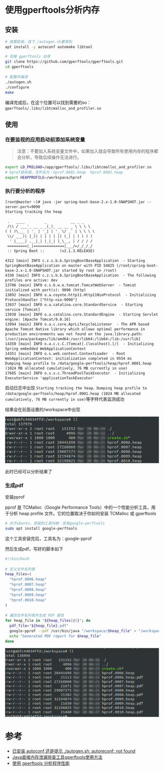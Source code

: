 # 使用gperftools分析内存

## 安装

```bash
# 按需安装，底下./autogen.sh要用到
apt install -y autoconf automake libtool
```

```bash
# 克隆 gperftools 仓库
git clone https://github.com/gperftools/gperftools.git
cd gperftools

# 配置并编译
./autogen.sh
./configure
make
```

编译完成后，在这个位置可以找到需要的so：`gperftools/.libs/libtcmalloc_and_profiler.so`

## 使用

### 在要监视的应用启动前添加系统变量

> 注意：不要加入系统变量文件中，如果加入就会导致所有使用内存的程序都会分析，导致后续操作无法进行。

```bash
export LD_PRELOAD=/app/gperftools/.libs/libtcmalloc_and_profiler.so
# hprof是前缀，文件名为：hprof.0001.heap  hprof.0002.heap
export HEAPPROFILE=/workspace/hprof
```

### 执行要分析的程序

```
[root@master ~]# java -jar spring-boot-base-2.x-1.0-SNAPSHOT.jar --server.port=9090
Starting tracking the heap

 .   ____         _           __ _ _
 /\\ / ___'_ __ _ _(_)_ __ __ _ \ \ \ \
( ( )\___ | '_ | '_| | '_ \/ _` | \ \ \ \
 \\/ ___)| |_)| | | | | || (_| | ) ) ) )
  ' |____| .__|_| |_|_| |_\__, | / / / /
 =========|_|==============|___/=/_/_/_/
 :: Spring Boot ::       (v2.1.3.RELEASE)

4312 [main] INFO c.z.s.b.b.SpringBootBaseApplication  - Starting SpringBootBaseApplication on master with PID 54825 (/root/spring-boot-base-2.x-1.0-SNAPSHOT.jar started by root in /root) 
4338 [main] INFO c.z.s.b.b.SpringBootBaseApplication  - The following profiles are active: dev 
13786 [main] INFO o.s.b.w.e.tomcat.TomcatWebServer  - Tomcat initialized with port(s): 9090 (http) 
13892 [main] INFO o.a.coyote.http11.Http11NioProtocol  - Initializing ProtocolHandler ["http-nio-9090"] 
13937 [main] INFO o.a.catalina.core.StandardService  - Starting service [Tomcat] 
13938 [main] INFO o.a.catalina.core.StandardEngine  - Starting Servlet engine: [Apache Tomcat/9.0.16] 
13994 [main] INFO o.a.c.core.AprLifecycleListener  - The APR based Apache Tomcat Native library which allows optimal performance in production environments was not found on the java.library.path: [/usr/java/packages/lib/amd64:/usr/lib64:/lib64:/lib:/usr/lib] 
14350 [main] INFO o.a.c.c.C.[Tomcat].[localhost].[/]  - Initializing Spring embedded WebApplicationContext 
14351 [main] INFO o.s.web.context.ContextLoader  - Root WebApplicationContext: initialization completed in 9554 ms 
Dumping heap profile to /data/google-perftools/heap/hprof.0001.heap (1024 MB allocated cumulatively, 76 MB currently in use)
17685 [main] INFO o.s.s.c.ThreadPoolTaskExecutor  - Initializing ExecutorService 'applicationTaskExecutor' 
```

启动日志中出现 `Starting tracking the heap、Dumping heap profile to /data/google-perftools/heap/hprof.0001.heap (1024 MB allocated cumulatively, 76 MB currently in use)`等字样代表监测成功

结果会在前面设置的/workspace中出现

![](../images/2025/03/20250320144233.png)

此时已经可以分析结果了

### 生成pdf

安装pprof

pprof 是 TCMalloc（Google Performance Tools）中的一个性能分析工具，用于分析 heap profile 文件。它的位置取决于你如何安装 TCMalloc 或 gperftools

```bash
# 对于ubuntu，安装的工具叫做：安装google-perftools
sudo apt install google-perftools
```

这个工具安装完后，工具名为：google-pprof

然后生成pdf，写好的脚本如下

```bash
#!/bin/bash

# 定义文件名列表
heap_files=(
  "hprof.0006.heap"
  "hprof.0007.heap"
  "hprof.0008.heap"
  "hprof.0009.heap"
  "hprof.0010.heap"
)

# 遍历文件名列表并生成 PDF 报告
for heap_file in "${heap_files[@]}"; do
  pdf_file="${heap_file}.pdf"
  google-pprof --pdf /usr/bin/java "/workspace/$heap_file" > "/workspace/$pdf_file"
  echo "Generated PDF report for $heap_file"
done
```

![](../images/2025/03/20250320144816.png)

# 参考

- [已安装 autoconf 还是提示 ./autogen.sh: autoreconf: not found](https://blog.csdn.net/h799710/article/details/113101458)
- [Java直接内存泄漏排查工具gperftools使用方法](https://blog.csdn.net/zw547779770/article/details/104085133)
- [使用 gperftools 分析程序性能](https://luyuhuang.tech/2022/04/10/gperftools.html)